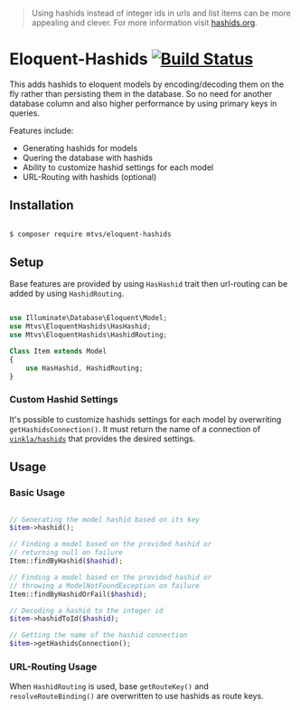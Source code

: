 > Using hashids instead of integer ids in urls and list items can be more appealing and clever. For more information visit [hashids.org](https://hashids.org/).

# Eloquent-Hashids [![Build Status](https://travis-ci.org/mtvs/eloquent-hashids.svg?branch=master)](https://travis-ci.org/mtvs/eloquent-hashids)

This adds hashids to eloquent models by encoding/decoding them on the fly rather than persisting them in the database. So no need for another database column and also higher performance by using primary keys in queries.

Features include:

* Generating hashids for models
* Quering the database with hashids
* Ability to customize hashid settings for each model
* URL-Routing with hashids (optional)

## Installation

```sh

$ composer require mtvs/eloquent-hashids

```

## Setup

Base features are provided by using `HasHashid` trait then url-routing can be added by using `HashidRouting`.

```php

use Illuminate\Database\Eloquent\Model;
use Mtvs\EloquentHashids\HasHashid;
use Mtvs\EloquentHashids\HashidRouting;

Class Item extends Model
{
	use HasHashid, HashidRouting;
}

```

### Custom Hashid Settings

It's possible to customize hashids settings for each model by overwriting `getHashidsConnection()`. It must return the name of a connection of [`vinkla/hashids`](https://github.com/vinkla/laravel-hashids) that provides the desired settings.

## Usage

### Basic Usage

```php

// Generating the model hashid based on its key
$item->hashid();

// Finding a model based on the provided hashid or
// returning null on failure
Item::findByHashid($hashid);

// Finding a model based on the provided hashid or
// throwing a ModelNotFoundException on failure
Item::findByHashidOrFail($hashid);

// Decoding a hashid to the integer id 
$item->hashidToId($hashid);

// Getting the name of the hashid connection
$item->getHashidsConnection();

```

### URL-Routing Usage

When `HashidRouting` is used, base `getRouteKey()` and `resolveRouteBinding()` are overwritten to use hashids as route keys.
